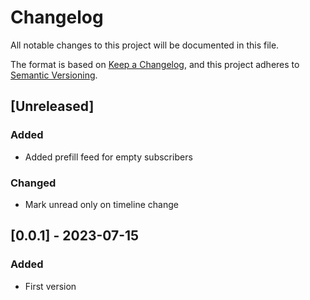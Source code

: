 # Changelog

All notable changes to this project will be documented in this file.

The format is based on [Keep a Changelog](https://keepachangelog.com/en/1.0.0/), and this project adheres
to [Semantic Versioning](https://semver.org/spec/v2.0.0.html).

## [Unreleased]

### Added
- Added prefill feed for empty subscribers

### Changed
- Mark unread only on timeline change

## [0.0.1] - 2023-07-15

### Added
- First version
